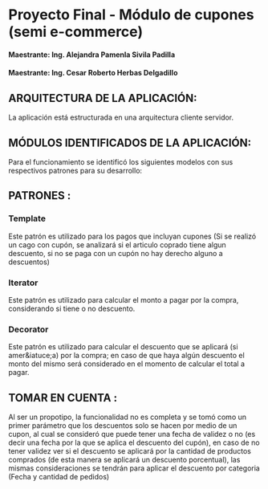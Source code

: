 # Proyecto Final - M&oacute;dulo de cupones (semi e-commerce)
#### Maestrante: Ing. Alejandra Pamenla Sivila Padilla
#### Maestrante: Ing. Cesar Roberto Herbas Delgadillo

## ARQUITECTURA DE LA APLICACIÓN:

La aplicaci&oacute;n est&aacute; estructurada en una arquitectura cliente servidor.


## M&Oacute;DULOS IDENTIFICADOS DE LA APLICACI&Oacute;N:

Para el funcionamiento se identific&oacute; los siguientes modelos con sus respectivos patrones para su desarrollo:


## PATRONES :

### Template ###

Este patr&oacute;n es utilizado para los pagos que incluyan cupones (Si se realiz&oacute; un cago con cup&oacute;n, se analizará si el articulo coprado tiene algun descuento, si no se paga con un cup&oacute;n no hay derecho alguno a descuentos)

### Iterator ###

Este patr&oacute;n es utilizado para calcular el monto a pagar por la compra, considerando si tiene o no descuento.

### Decorator ###

Este patr&oacute;n es utilizado para calcular el descuento que se aplicará (si amer&iatuce;a) por la compra; en caso de que haya alg&uacute;n descuento el monto del mismo será considerado en el momento de calcular el total a pagar.


## TOMAR EN CUENTA :

Al ser un propotipo, la funcionalidad no es completa y se tomó como un primer parámetro que los descuentos solo se hacen por medio de un cupon, al cual se consideró que puede tener una fecha de validez o no (es decir una fecha por la que se aplica el descuento del cupón), en caso de no tener validez ver si el descuento se aplicará por la cantidad de productos comprados (de esta manera se aplicará un descuento porcentual), las mismas consideraciones se tendrán para aplicar el descuento por categoria (Fecha y cantidad de pedidos)